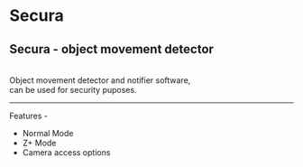 # Secura

<h2>Secura - object movement detector</h2><br>
Object movement detector and notifier software,<br>can be used for security puposes.<hr>
Features - <br>
<ul>
  <li>Normal Mode</li>
  <li>Z+ Mode</li>
  <li>Camera access options</li>
</ul>
